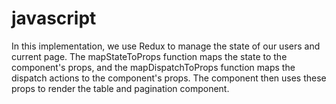 # javascript
In this implementation, we use Redux to manage the state of our users and current page. The mapStateToProps function maps the state to the component's props, and the mapDispatchToProps function maps the dispatch actions to the component's props. The component then uses these props to render the table and pagination component. 
